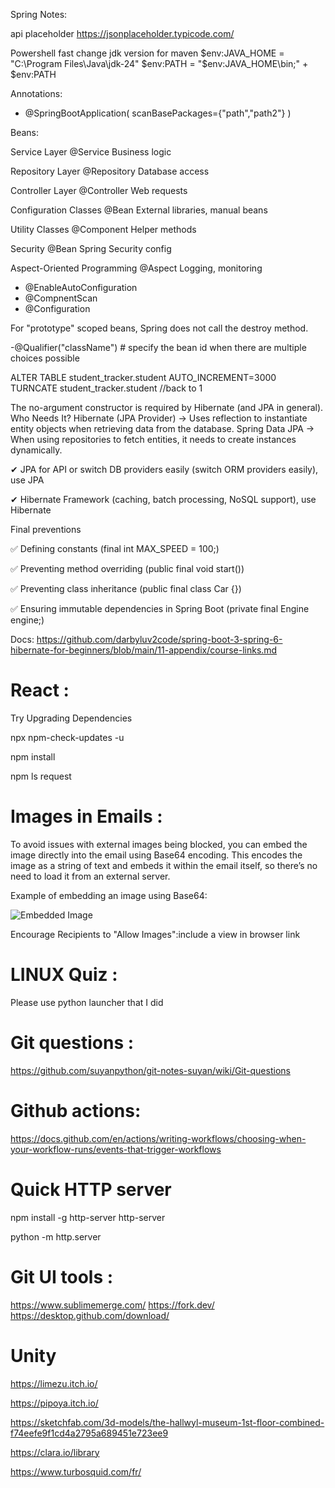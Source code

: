  Spring Notes: 

api placeholder
https://jsonplaceholder.typicode.com/

Powershell fast change jdk version for maven
 $env:JAVA_HOME = "C:\Program Files\Java\jdk-24"
 $env:PATH = "$env:JAVA_HOME\bin;" + $env:PATH

Annotations:
- @SpringBootApplication(
scanBasePackages={"path","path2"}
 )

Beans: 

Service Layer	@Service	Business logic

Repository Layer	@Repository	Database access

Controller Layer	@Controller	Web requests

Configuration Classes	@Bean	External libraries, manual beans

Utility Classes	@Component	Helper methods

Security	@Bean	Spring Security config

Aspect-Oriented Programming	@Aspect	Logging, monitoring

- @EnableAutoConfiguration
- @CompnentScan
- @Configuration

For "prototype" scoped beans, Spring does not call the destroy method. 

-@Qualifier("className")  # specify the bean id when there are multiple choices possible

ALTER TABLE student_tracker.student AUTO_INCREMENT=3000 
TURNCATE student_tracker.student //back to 1

The no-argument constructor is required by Hibernate (and JPA in general).
Who Needs It?
Hibernate (JPA Provider) → Uses reflection to instantiate entity objects when retrieving data from the database.
Spring Data JPA → When using repositories to fetch entities, it needs to create instances dynamically.


✔ JPA for API or switch DB providers easily (switch ORM providers easily), use JPA

✔ Hibernate Framework (caching, batch processing, NoSQL support), use Hibernate

Final preventions

✅ Defining constants (final int MAX_SPEED = 100;)

✅ Preventing method overriding (public final void start())

✅ Preventing class inheritance (public final class Car {})

✅ Ensuring immutable dependencies in Spring Boot (private final Engine engine;)

Docs: 
https://github.com/darbyluv2code/spring-boot-3-spring-6-hibernate-for-beginners/blob/main/11-appendix/course-links.md


# React :
Try Upgrading Dependencies

npx npm-check-updates -u

npm install

npm ls request

# Images in Emails :

To avoid issues with external images being blocked, you can embed the image directly into the email using Base64 encoding. This encodes the image as a string of text and embeds it within the email itself, so there’s no need to load it from an external server.

Example of embedding an image using Base64:

<img src="data:image/png;base64,iVBORw0KGgoAAAANSUhEUgAAAAUA..." alt="Embedded Image">

Encourage Recipients to "Allow Images":include a view in browser link 

# LINUX Quiz :
Please use python launcher that I did

# Git questions :
https://github.com/suyanpython/git-notes-suyan/wiki/Git-questions

# Github actions:
https://docs.github.com/en/actions/writing-workflows/choosing-when-your-workflow-runs/events-that-trigger-workflows

# Quick HTTP server
npm install -g http-server
http-server

python -m http.server

# Git UI tools :
https://www.sublimemerge.com/
https://fork.dev/
https://desktop.github.com/download/

# Unity
https://limezu.itch.io/

https://pipoya.itch.io/

https://sketchfab.com/3d-models/the-hallwyl-museum-1st-floor-combined-f74eefe9f1cd4a2795a689451e723ee9

https://clara.io/library

https://www.turbosquid.com/fr/
